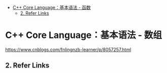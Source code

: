 - [C++ Core Language：基本语法 - 函数](#c-core-language基本语法---函数)
  - [2. Refer Links](#2-refer-links)

# C++ Core Language：基本语法 - 数组

https://www.cnblogs.com/fnlingnzb-learner/p/8057257.html

## 2. Refer Links
